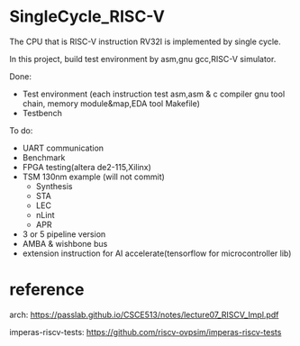 # SingleCycle_RISC-V
The CPU that is RISC-V instruction RV32I is implemented by single cycle.

In this project, build test environment by asm,gnu gcc,RISC-V simulator.

Done:
  - Test environment (each instruction test asm,asm & c compiler gnu tool chain, memory module&map,EDA tool Makefile)
  - Testbench
  
To do:
  - UART communication
  - Benchmark
  - FPGA testing(altera de2-115,Xilinx)
  - TSM 130nm example (will not commit)
    - Synthesis
    - STA
    - LEC
    - nLint
    - APR
  - 3 or 5 pipeline version 
  - AMBA & wishbone bus
  - extension instruction for AI accelerate(tensorflow for microcontroller lib)
  
# reference

arch: https://passlab.github.io/CSCE513/notes/lecture07_RISCV_Impl.pdf

imperas-riscv-tests: https://github.com/riscv-ovpsim/imperas-riscv-tests

